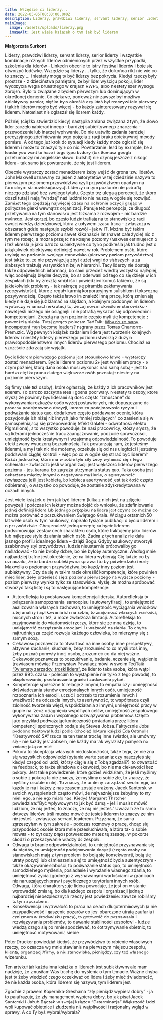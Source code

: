 ```yaml
---
title: Wszędzie ci liderzy...
date: 2022-05-05T00:00:00.000Z
description: Liderzy, prawdziwi liderzy, servant liderzy, senior liderzy
mainImage:
  image: /assets/uploads/liderzy.png
  imageAlt: Jest wiele książek o tym jak być liderem
---
```

**Małgorzata Surkont**

Liderzy, prawdziwi liderzy, servant liderzy, senior liderzy i wszystkie kombinacje różnych liderów odmienionych przez wszystkie przypadki, szkolenia dla liderów - Linkedin obecnie to istny festiwal liderów i boję się otworzyć lodówkę. Wszędzie są liderzy … tylko, że do końca nikt nie wie co to znaczy … i niestety mogą to być liderzy bez pokrycia.
Kiedyś rzeczy były prostsze - z dzieciństwa pamiętam, że był lider wyścigu pokoju, lider wydobycia węgla brunatnego w krajach RWPG,  albo niestety lider wyścigu zbrojeń. Było to związane z byciem pierwszym lub dominującym w określonej domenie. Co ciekawe, ponieważ nie zawsze był możliwy obiektywny pomiar, ciężko było określić czy ktoś był rzeczywiście pierwszy i takich liderów mogło być więcej - bo każdy zainteresowany nazywał się liderem. Natomiast nie ogłaszał się liderem każdy.

Później (ciężko stwierdzić kiedy) nastąpiła zmiana związana z tym, że słowo lider zaczęło nabierać innego - bardziej subiektywnego znaczenia - przewodzenie lub inaczej wpływanie.
Co nie ułatwiło zadania bardziej precyzyjnego zdefiniowania tego pojęcia z racji braku obiektywnej metody pomiaru. A od tego już krok do sytuacji kiedy każdy może ogłosić się liderem i może to znaczyć tyle co nic.
Powtarzanie: lead by example, be a leader you want to have i tego typu bzdury (tak tłumacz googla przetłumaczył mi angielskie słowo: bullshit) nie czynią jeszcze z nikogo lidera - tak samo jak powtarzanie, że się jest liderem.

Obecnie wystarczy zostać menadżerem żeby wejść do grona tzw. liderów. John Maxwell uznawany za jeden z autorytetów w tej dziedzinie nazywa to pierwszym poziomem przywództwa czyli przywództwem opartym na formalnym stanowisku/pozycji. Liderzy na tym poziomie nie potrafią niczego zdziałać bez swojego tytułu. Często też ulegają percepcji, że skoro doszli tutaj i mają “władzę” nad ludźmi to nie muszą w ogóle się rozwijać. Zamiast tego spędzają najwięcej czasu na ochronie pozycji grając w polityczne gierki wewnątrz organizacji. Panuje też percepcja, że długość przebywania na tym stanowisku jest tożsama z rozwojem - nic bardziej mylnego. Jest gorzej, bo często ludzie trafiają na to stanowisko z racji swojej wiedzy dziedzinowej, która z upływem czasu tracą - zwłaszcza w obszarach gdzie następuje szybki rozwój - jak w IT. Można być takim liderem pierwszego poziomu nawet kilkanaście lat (nawet całe życie) nic z tym nie robiąc, a można przejść na kolejne poziomy (Maxwell definiuje ich 5 i też określa je jako bardzo subiektywne co tylko podkreśla jak trudno jest o jakąkolwiek obiektywną definicję) nawet w rok. Problemem osób, które utykają na poziomie swojego stanowiska (pierwszy poziom przywództwa) jest także to, że nie przywiązują zbyt dużej wagi do słabszych, a za słabszych traktują wszystkich niżej w hierarchii. Tacy liderzy nie dostają także odpowiednich informacji, bo sami przecież wiedzą wszystko najlepiej, więc podejmują błędne decyzje, bo są oderwani od tego co się dzieje w ich zespołach (kto by zresztą śmiał iść i powiedzieć komuś takiemu, że są jakiekolwiek problemy - tak nakręcą się piramida zakłamywania rzeczywistości), które z reguły karmią korporacyjnym bullshitem i toksyczną pozytywnością. Często także łatwo im znaleźć inną pracę, którą zmieniają kiedy nie daje się już kłamać na slajdach, a kolejnym podobnym im liderom wystarczy w ramach rekrutacji to, że zajmowali określone stanowisko - nawet jeśli niczego nie osiągnęli i nie potrafią wykazać się odpowiednimi kompetencjami. Zresztą na tym poziomie często myli się kompetencje z pewnością siebie. Tutaj gorąco polecam TedTalk: [Why do so many incompetent men become leaders?](https://www.youtube.com/watch?v=zeAEFEXvcBg) nagrany przez Tomas Chamorro-Premuzic. Wg pewnych książek zadaniem lidera jest tworzenie kolejnych liderów i niestety liderzy pierwszego poziomu stworzą z dużym prawdopodobieństwem innych liderów pierwszego poziomu. Chociaż na szczęście zdarzają się wyjątki.

Bycie liderem pierwszego poziomu jest stosunkowo łatwe - wystarczy zostać menadżerem. Bycie liderem poziomu 2+ jest wynikiem pracy - o czym później, którą dana osoba musi wykonać nad samą sobą - jest to bardzo ciężka praca dlatego większość osób pozostaje niestety na poziomie pierwszym.

Są firmy (ale też osoby), które ogłaszają, że każdy z ich pracowników jest liderem. To bardzo szczytna idea i godna pochwały. Niestety te osoby, które słyszą że powinny być liderami są dość często “zmuszane” do wykonywania rozkazów osób wyżej postawionych, nie dopuszczane do procesu podejmowania decyzji, karane za podejmowanie ryzyka i podważanie status quo, dodatkowo często poddawane ocenie, która pozycjonuje ich niżej niż innych jako “mniej rokujących” co zamienia się w samospełniającą się przepowiednię (efekt Galatei - odwrotność efektu Pigmaliona), a to wszystko powoduje, że nasi pracownicy, którzy słyszą, że są liderami jednocześnie tracą zaangażowanie, poczucie sprawczości, umiejętność bycia kreatywnym i wzajemną odpowiedzialność. To powoduje efekt zwany wyuczoną bezradnością. Tak powtarzają nam, że jesteśmy liderami, a my i tak nic nie możemy, oczekuje się od nas uległości i jesteśmy poddawani ciągłej kontroli -  więc po co w ogóle się starać być liderem? 
Każda jednostka, która ma w sobie tyle siły żeby wyłamać się z tego schematu - zwłaszcza jeśli w organizacji jest większość liderów pierwszego poziomu - jest karana, bo zagraża utrzymaniu status quo. Taka osoba jest oskarżana między innymi o negatywne myślenie, o agresywność (zwłaszcza jeśli jest kobietą, bo kobieca asertywność jest tak dość często odbierana), o wszystko co powoduje, że zostanie zdyskredytowana w oczach innych.

Jest wiele książek o tym jak być liderem (kilka z nich jest na zdjęciu powyżej) i podczas ich lektury można dojść do wniosku, że zdefiniowanie jednej definicji lidera lub jednego przepisu na lidera jest czymś co można co można porównać z poszukiwaniem Świętego Grala. W ciągu ostatnich 50 lat wiele osób, w tym naukowcy, napisało tysiące publikacji o byciu liderem i o przywództwie. Chcą znaleźć jedną receptę na bycie liderem, podsumowując zestaw cech charakteru osób, które traktujemy jako liderów lub najlepsze style działania takich osób. Żadna z tych analiz nie dała jasnego profilu idealnego lidera – dzięki Bogu. Gdyby naukowcy stworzyli szablonowy styl przywództwa, ludzie nieustannie próbowaliby go naśladować - to nie byłoby dobre, bo nie byłoby autentyczne.
Według mnie najbardziej trafne jest określenie, że na lidera wybierają Cię ludzie co by oznaczało, że to bardzo subiektywna sprawa i to by potwierdzało teorię Maxwella o poziomach przywództwa, bo każdy inny poziom jest subiektywny. 
Czy da się w takim razie określić kompetencje, które powinien mieć lider,  żeby przenieść się z poziomu pierwszego na wyższe poziomy - poziom pierwszy wynika tylko ze stanowiska. Myślę, że można spróbować stworzyć taką listę i są to następujące kompetencje:

* Autorefleksja to podstawowa kompetencja liderska. Autorefleksja to połączenie samopoznania, samoopisu i autoweryfikacji, to umiejętność analizowania własnych zachowań, to umiejętność wyciągania wniosków z tej analizy i aplikowania ich na sobie, to znajomość własnych wartości, mocnych stron i też, a może zwłaszcza limitacji. Autorefleksja to przyjmowanie do wiadomości rzeczy, które się ze mną dzieją, to umiejętność zarządzania emocjami i uważność na siebie. To chyba najtrudniejsza część rozwoju każdego człowieka, bo mierzymy się z samym sobą.
* Ciekawość poznawcza to otwartość na inne osoby, inne perspektywy, aktywne słuchanie, słuchanie, żeby zrozumieć to co myśli ktoś inny, żeby poznać pomysły innej osoby, zrozumieć co dla niej ważne. Ciekawość poznawcza to poszukiwanie, badanie, uczenie się, wątpienie (nawiasem mówiąc Przemysław Powalacz mówi w swoim TedTalk  [“Dylematy zarządcy, troski lidera”](https://www.youtube.com/watch?v=d7W8up8jzEY), że lider to taka osoba, która wątpi przez 99% czasu - polecam to wystąpienie nie tylko z tego powodu), to eksplorowanie, przekraczanie granic i zadawanie pytań.
* Kompetencje społeczne to relacje z innymi, to empatia czyli umiejętność doświadczania stanów emocjonalnych innych osób, umiejętność rozpoznania ich emocji, uczuć i potrzeb to rozumienie innych i wrażliwość na odczucia innych, to asertywność, to współpraca czyli zdolność tworzenia więzi, współdziałania z innymi, umiejętność pracy w grupie na rzecz osiągnięcia wspólnych celów, umiejętność zespołowego wykonywania zadań i wspólnego rozwiązywania problemów. Często jako przykład podważając konieczność posiadania przez lidera kompetencji społecznych podaje się Steve’a Jobsa. Faktycznie Jobs podobno traktował ludzi podle (chociaż lektura książki Eda Catmulla “Kreatywność SA” rzuca na ten temat trochę inne światło), ale umówmy się - nie każdy jest Jobsem, nie każdy ma tak wyrazisty pomysła na zmianę jaką on miał.
* Pokora to akceptacja własnych niedoskonałości, także tego, że nie zna się wszystkich odpowiedzi (pytanie warte zadania: czy nauczyłeś się kiedyś czegoś od ludzi, którzy ciągle się z Tobą zgadzali?), to otwartość na feedback, to także składowa ciekawości, bo nie ma ciekawości bez pokory. Jest takie powiedzenie, które gdzieś widziałam, że jeśli myślimy o sobie z pokorą to nie znaczy, że myślimy o sobie źle, to znaczy, że myślimy o sobie mniej. To znaczy, że umiemy zarządzać swoim ego, bo każdy je ma i każdy z nas czasem zostaje urażony. Jacek Santorski w swoich wystąpieniach często mówi, że najważniejsze żebyśmy to my mieli ego, a nie ego miało nas. Kiedyś Margaret Thatcher powiedziała:”Być wpływowym to jak być damą - jeśli musisz mówić ludziom, że nią jesteś, to znaczy, że nią nie jesteś.” Uważam że to samo dotyczy liderów: jeśli musisz mówić że jesteś liderem to znaczy że nim nie jesteś - zwłaszcza servant leaderem. Przyznam, że sama zgrzeszyłam w tym zakresie  - podczas rozmowy o pracę, chcąc się przypodobać osobie ktora mnie przesłuchiwała, a która tak o sobie mówiła - to był duży błąd i potwierdziło mi też tę zasadę. W pokorze chodzi o przekazywanie władzy do zespołu.
* Odwaga to branie odpowiedzialności, to umiejętność przyznawania się do błędów, to umiejętność podejmowania decyzji (często osoby na stanowiskach mają z tym problem, bo boją się konsekwencji, boją się utraty pozycji lub ośmieszenia się) to umiejętność bycia autentycznym - także okazywanie słabości, to podważanie status quo, to umiejętność samodzielnego myślenia, posiadanie i wyrażanie własnego zdania, to umiejętność życia zgodnego z wyznawanymi wartościami w granicach nie naruszających praw i psychicznego terytorium innych osób. Odwaga, która charakteryzuje lidera powoduje, że jest on w stanie wprowadzić zmianę, bo dla każdego zespołu i organizacji jedną z najbardziej niebezpiecznych rzeczy jest powiedzenie: zawsze robiliśmy to tym sposobem. 
* Konsekwencja i wytrwałość to praca na celach długoterminowych (a nie przypadkowość i gaszenie pożarów co jest obarczone utratą zaufania i cynizmem w środowisku pracy), to gotowość do poznawania i rozwiązywania problemów, to dawanie stabilności zespołowi - ludzie wiedzą czego się po mnie spodziewać, to dotrzymywanie obietnic, to umiejętność motywowania siebie

Peter Drucker powiedział kiedyś, że przywództwo to robienie właściwych rzeczy, co oznacza wg mnie stawianie na pierwszym miejscu zespołu, klienta, organizacji/firmy, a nie stanowiska, pieniędzy, czy też własnego wizerunku. 

Ten artykuł jak każda inna książka o liderach jest subiektywny ale mam nadzieję, że zmusiłam Was trochę do myślenia o tym temacie. Ważne chyba jest to żeby wiedzieć czego oczekiwać od lidera i żeby mieć świadomość, że nie każda osoba, która liderem się nazywa, tym liderem jest. 

Zgodnie z prawem Kopernika-Greshama “zły pieniądz wypiera dobry” - ja to parafrazuje, że zły management wypiera dobry, bo jak pisał Jacek Santorski i Jakub Bączek w swojej książce “Determinacja” Większość ludzi woli kupować obietnice i złudzenia niż wątpliwości i racjonalny wgląd w sprawy. A co Ty byś wybrał/wybrała?

